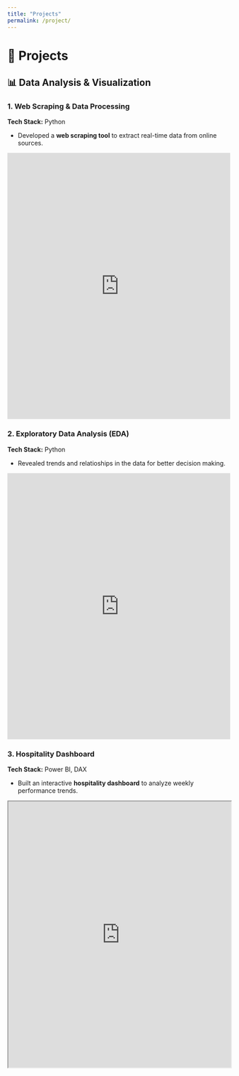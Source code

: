 ```yaml
---
title: "Projects"
permalink: /project/
---
```


# 🚀 Projects

## 📊 Data Analysis & Visualization  

### **1. Web Scraping & Data Processing**  
**Tech Stack:** Python 
- Developed a **web scraping tool** to extract real-time data from online sources. 
<iframe src="https://www.kaggle.com/embed/winniekiage/web-scraping-with-python?kernelSessionId=245060709" height="600px" style="margin: 0 auto; width: 100%; max-width: 950px;" frameborder="0" scrolling="auto" title="Web Scraping with Python"></iframe>

### **2. Exploratory Data Analysis (EDA)**  
**Tech Stack:** Python 
- Revealed trends and relatioships in the data for better decision making.
<iframe src="https://www.kaggle.com/embed/winniekiage/titanic-eda?kernelSessionId=243519654" height="600px" style="margin: 0 auto; width: 100%; max-width: 950px;" frameborder="0" scrolling="auto" title="Titanic EDA"></iframe>


### **3. Hospitality Dashboard**  
**Tech Stack:** Power BI, DAX
- Built an interactive **hospitality dashboard** to analyze weekly performance trends.    
<iframe src="https://kiagekwamboka.github.io/assets/photos/dashboard.png" width="100%" height="600px"></iframe>

